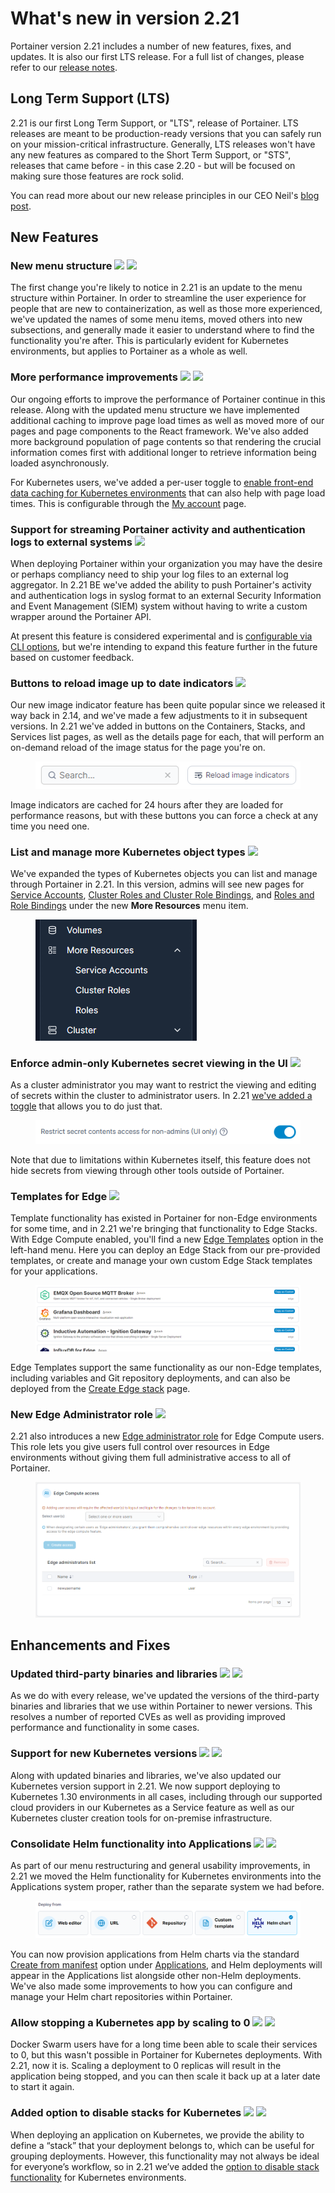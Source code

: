 # What's new in version 2.21

Portainer version 2.21 includes a number of new features, fixes, and updates. It is also our first LTS release. For a full list of changes, please refer to our [release notes](release-notes.md).

## Long Term Support (LTS)

2.21 is our first Long Term Support, or "LTS", release of Portainer. LTS releases are meant to be production-ready versions that you can safely run on your mission-critical infrastructure. Generally, LTS releases won't have any new features as compared to the Short Term Support, or "STS", releases that came before - in this case 2.20 - but will be focused on making sure those features are rock solid.

You can read more about our new release principles in our CEO Neil's [blog post](https://www.portainer.io/blog/2024-release-principle).

## New Features

### New menu structure ![](.gitbook/assets/button\_be.png) ![](.gitbook/assets/button\_ce.png)

The first change you're likely to notice in 2.21 is an update to the menu structure within Portainer. In order to streamline the user experience for people that are new to containerization, as well as those more experienced, we've updated the names of some menu items, moved others into new subsections, and generally made it easier to understand where to find the functionality you're after. This is particularly evident for Kubernetes environments, but applies to Portainer as a whole as well.

### More performance improvements ![](.gitbook/assets/button\_be.png) ![](.gitbook/assets/button\_ce.png)

Our ongoing efforts to improve the performance of Portainer continue in this release. Along with the updated menu structure we have implemented additional caching to improve page load times as well as moved more of our pages and page components to the React framework. We've also added more background population of page contents so that rendering the crucial information comes first with additional longer to retrieve information being loaded asynchronously.

For Kubernetes users, we've added a per-user toggle to [enable front-end data caching for Kubernetes environments](user/account-settings.md#application-settings) that can also help with page load times. This is configurable through the [My account](user/account-settings.md) page.

### Support for streaming Portainer activity and authentication logs to external systems ![](.gitbook/assets/button\_be.png)

When deploying Portainer within your organization you may have the desire or perhaps compliancy need to ship your log files to an external log aggregator. In 2.21 BE we've added the ability to push Portainer's activity and authentication logs in syslog format to an external Security Information and Event Management (SIEM) system without having to write a custom wrapper around the Portainer API.

At present this feature is considered experimental and is [configurable via CLI options](advanced/siem.md), but we're intending to expand this feature further in the future based on customer feedback.

### Buttons to reload image up to date indicators ![](.gitbook/assets/button\_be.png)

Our new image indicator feature has been quite popular since we released it way back in 2.14, and we've made a few adjustments to it in subsequent versions. In 2.21 we've added in buttons on the Containers, Stacks, and Services list pages, as well as the details page for each, that will perform an on-demand reload of the image status for the page you're on.

<figure><img src=".gitbook/assets/2.20-whatsnew-imageindicatorbutton.png" alt=""><figcaption></figcaption></figure>

Image indicators are cached for 24 hours after they are loaded for performance reasons, but with these buttons you can force a check at any time you need one.

### List and manage more Kubernetes object types ![](.gitbook/assets/button\_be.png)

We've expanded the types of Kubernetes objects you can list and manage through Portainer in 2.21. In this version, admins will see new pages for [Service Accounts](user/kubernetes/more-resources/service-accounts.md), [Cluster Roles and Cluster Role Bindings](user/kubernetes/more-resources/cluster-roles.md), and [Roles and Role Bindings](user/kubernetes/more-resources/namespace-roles.md) under the new **More Resources** menu item.

<figure><img src=".gitbook/assets/2.20-whatsnew-moreresources.png" alt=""><figcaption></figcaption></figure>

### Enforce admin-only Kubernetes secret viewing in the UI ![](.gitbook/assets/button\_be.png)&#x20;

As a cluster administrator you may want to restrict the viewing and editing of secrets within the cluster to administrator users. In 2.21 [we've added a toggle](user/kubernetes/cluster/setup.md#security) that allows you to do just that.

<figure><img src=".gitbook/assets/2.20-whatsnew-adminsecrets.png" alt=""><figcaption></figcaption></figure>

Note that due to limitations within Kubernetes itself, this feature does not hide secrets from viewing through other tools outside of Portainer.

### Templates for Edge ![](.gitbook/assets/button\_be.png)&#x20;

Template functionality has existed in Portainer for non-Edge environments for some time, and in 2.21 we're bringing that functionality to Edge Stacks. With Edge Compute enabled, you'll find a new [Edge Templates](user/edge/templates/) option in the left-hand menu. Here you can deploy an Edge Stack from our pre-provided templates, or create and manage your own custom Edge Stack templates for your applications.

<figure><img src=".gitbook/assets/2.20-whatsnew-edgetemplates.png" alt=""><figcaption></figcaption></figure>

Edge Templates support the same functionality as our non-Edge templates, including variables and Git repository deployments, and can also be deployed from the [Create Edge stack](user/edge/stacks/add.md) page.

### New Edge Administrator role ![](.gitbook/assets/button\_be.png)

2.21 also introduces a new [Edge administrator role](admin/settings/edge.md#edge-compute-access) for Edge Compute users. This role lets you give users full control over resources in Edge environments without giving them full administrative access to all of Portainer.

<figure><img src=".gitbook/assets/2.20-whatsnew-edgeadmin.png" alt=""><figcaption></figcaption></figure>

## Enhancements and Fixes

### Updated third-party binaries and libraries ![](.gitbook/assets/button\_be.png) ![](.gitbook/assets/button\_ce.png)

As we do with every release, we've updated the versions of the third-party binaries and libraries that we use within Portainer to newer versions. This resolves a number of reported CVEs as well as providing improved performance and functionality in some cases.

### Support for new Kubernetes versions ![](.gitbook/assets/button\_be.png) ![](.gitbook/assets/button\_ce.png)

Along with updated binaries and libraries, we've also updated our Kubernetes version support in 2.21. We now support deploying to Kubernetes 1.30 environments in all cases, including through our supported cloud providers in our Kubernetes as a Service feature as well as our Kubernetes cluster creation tools for on-premise infrastructure.

### Consolidate Helm functionality into Applications ![](.gitbook/assets/button\_be.png) ![](.gitbook/assets/button\_ce.png)

As part of our menu restructuring and general usability improvements, in 2.21 we moved the Helm functionality for Kubernetes environments into the Applications system proper, rather than the separate system we had before.

<figure><img src=".gitbook/assets/2.20-whatsnew-helm.png" alt=""><figcaption></figcaption></figure>

You can now provision applications from Helm charts via the standard [Create from manifest](user/kubernetes/applications/manifest.md) option under [Applications](user/kubernetes/applications/), and Helm deployments will appear in the Applications list alongside other non-Helm deployments. We've also made some improvements to how you can configure and manage your Helm chart repositories within Portainer.

### Allow stopping a Kubernetes app by scaling to 0 ![](.gitbook/assets/button\_be.png) ![](.gitbook/assets/button\_ce.png)

Docker Swarm users have for a long time been able to scale their services to 0, but this wasn't possible in Portainer for Kubernetes deployments. With 2.21, now it is. Scaling a deployment to 0 replicas will result in the application being stopped, and you can then scale it back up at a later date to start it again.

### Added option to disable stacks for Kubernetes ![](.gitbook/assets/button\_be.png) ![](.gitbook/assets/button\_ce.png)

When deploying an application on Kubernetes, we provide the ability to define a “stack” that your deployment belongs to, which can be useful for grouping deployments. However, this functionality may not always be ideal for everyone’s workflow, so in 2.21 we’ve added the [option to disable stack functionality](admin/settings/general.md#kubernetes-settings) for Kubernetes environments.

